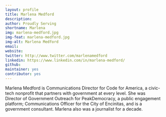 ```yaml
---
layout: profile
title: Marlena Medford
description: 
author: Proudly Serving
shortname: Marlena
img: marlena-medford.jpg
img-feat: marlena-medford.jpg
img-alt: Marlena Medford
email: 
website: 
twitter: http://www.twitter.com/marlenamedford
linkedin: https://www.linkedin.com/in/marlena-medford/
github: 
maintainer: yes
contributor: yes
---
```


Marlena Medford is Communications Director for Code for America, a civic-tech nonprofit that partners with government at every level. She was Director of Government Outreach for PeakDemocracy, a public engagement platform; Communications Officer for the City of Encinitas, and is a government consultant. Marlena also was a journalist for a decade.

